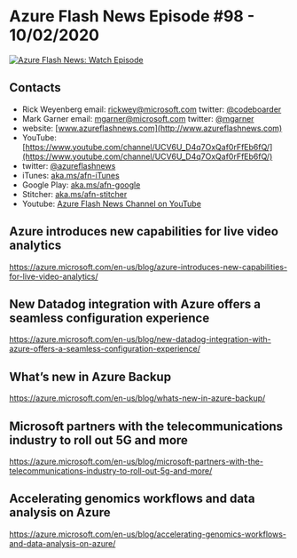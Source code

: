 # Azure Flash News Episode #98 - 10/02/2020

[![Azure Flash News: Watch Episode](https://img.youtube.com/vi/8XcnKesouP4/0.jpg)](https://youtu.be/8XcnKesouP4 "Azure Flash News: Episode 98")

## Contacts

* Rick Weyenberg  email: rickwey@microsoft.com twitter: [@codeboarder](https://www.twitter.com/codeboarder)
* Mark Garner email: mgarner@microsoft.com twitter: [@mgarner](https://www.twitter.com/mgarner)
* website: [www.azureflashnews.com](http://www.azureflashnews.com)
* YouTube: [https://www.youtube.com/channel/UCV6U_D4q7OxQaf0rFfEb6fQ/](https://www.youtube.com/channel/UCV6U_D4q7OxQaf0rFfEb6fQ/)
* twitter: [@azureflashnews](https://www.twitter.com/azureflashnews)
* iTunes: [aka.ms/afn-iTunes](https://aka.ms/afn-iTunes)
* Google Play: [aka.ms/afn-google](https://aka.ms/afn-google)
* Stitcher: [aka.ms/afn-stitcher](https://aka.ms/afn-stitcher)
* Youtube: [Azure Flash News Channel on YouTube](https://www.youtube.com/channel/UCV6U_D4q7OxQaf0rFfEb6fQ)

## Azure introduces new capabilities for live video analytics
https://azure.microsoft.com/en-us/blog/azure-introduces-new-capabilities-for-live-video-analytics/

## New Datadog integration with Azure offers a seamless configuration experience
https://azure.microsoft.com/en-us/blog/new-datadog-integration-with-azure-offers-a-seamless-configuration-experience/

## What’s new in Azure Backup
https://azure.microsoft.com/en-us/blog/whats-new-in-azure-backup/

## Microsoft partners with the telecommunications industry to roll out 5G and more
https://azure.microsoft.com/en-us/blog/microsoft-partners-with-the-telecommunications-industry-to-roll-out-5g-and-more/

## Accelerating genomics workflows and data analysis on Azure
https://azure.microsoft.com/en-us/blog/accelerating-genomics-workflows-and-data-analysis-on-azure/